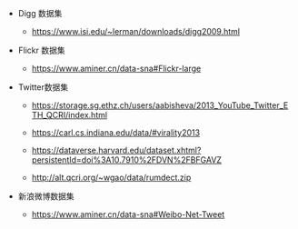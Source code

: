 - Digg 数据集 
    - https://www.isi.edu/~lerman/downloads/digg2009.html

- Flickr 数据集 
    - https://www.aminer.cn/data-sna#Flickr-large

- Twitter数据集 
    - https://storage.sg.ethz.ch/users/aabisheva/2013_YouTube_Twitter_ETH_QCRI/index.html

    - https://carl.cs.indiana.edu/data/#virality2013

    - https://dataverse.harvard.edu/dataset.xhtml?persistentId=doi%3A10.7910%2FDVN%2FBFGAVZ

    - http://alt.qcri.org/~wgao/data/rumdect.zip

- 新浪微博数据集
    - https://www.aminer.cn/data-sna#Weibo-Net-Tweet
